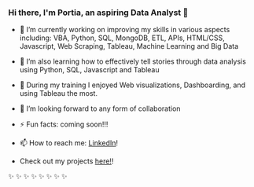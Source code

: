 ### Hi there, I'm Portia, an aspiring Data Analyst  👋

- 🔭 I’m currently working on improving my skills in various aspects including: VBA, Python, SQL, MongoDB, ETL, APIs, HTML/CSS, Javascript, Web Scraping,  Tableau, Machine Learning and Big Data
- 🌱 I’m also learning how to effectively tell stories through data analysis using Python, SQL, Javascript and Tableau
- 👯 During my training I enjoyed Web visualizations, Dashboarding, and using Tableau the most.
- 🤔 I’m looking forward to any form of collaboration
- ⚡ Fun facts: coming soon!!!
- 📫 How to reach me:  [LinkedIn](https://www.linkedin.com/in/portia-a/)!

- Check out my projects [here!](https://github.com/Posh007?tab=repositories)!

 ✨ ✨ ✨ ✨ ✨ ✨ ✨ ✨ 
